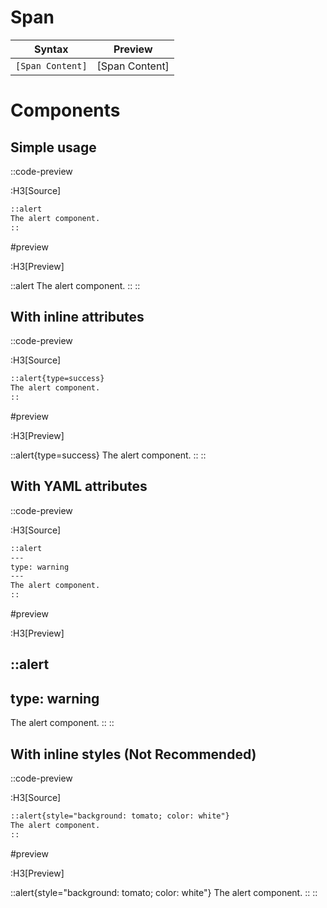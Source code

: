 <div id="span">

# Span
| Syntax           | Preview        |
| ---------------- | -------------- |
| `[Span Content]` | [Span Content] |

</div>


# Components

## Simple usage

::code-preview

  :H3[Source]

  ```md
  ::alert
  The alert component.
  ::
  ```

#preview

  :H3[Preview]

  ::alert
  The alert component.
  ::
::


## With inline attributes

::code-preview

  :H3[Source]

  ```md
  ::alert{type=success}
  The alert component.
  ::
  ```

#preview

  :H3[Preview]

  ::alert{type=success}
  The alert component.
  ::
::


## With YAML attributes

::code-preview

  :H3[Source]

  ```md
  ::alert
  ---
  type: warning
  ---
  The alert component.
  ::
  ```

#preview

  :H3[Preview]

  ::alert
  ---
  type: warning
  ---
  The alert component.
  ::
::

## With inline styles (Not Recommended)

::code-preview

  :H3[Source]

  ```md
  ::alert{style="background: tomato; color: white"}
  The alert component.
  ::
  ```

#preview

  :H3[Preview]

  ::alert{style="background: tomato; color: white"}
  The alert component.
  ::
::
